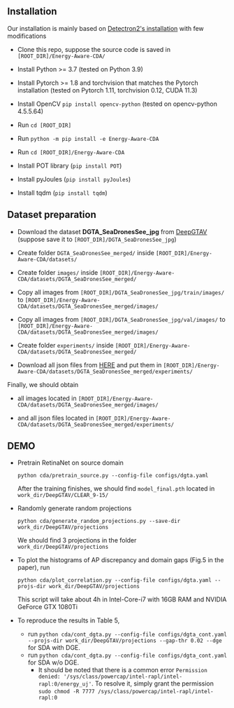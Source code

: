 ## Installation
Our installation is mainly based on [Detectron2's installation](https://detectron2.readthedocs.io/en/latest/tutorials/install.html) with few modifications
* Clone this repo, suppose the source code is saved in `[ROOT_DIR]/Energy-Aware-CDA/`

* Install Python >= 3.7 (tested on Python 3.9)

* Install Pytorch >= 1.8 and torchvision that matches the Pytorch installation (tested on Pytorch 1.11, torchvision 0.12, CUDA 11.3)

* Install OpenCV `pip install opencv-python` (tested on opencv-python 4.5.5.64)

* Run `cd [ROOT_DIR]`

* Run `python -m pip install -e Energy-Aware-CDA`

* Run `cd [ROOT_DIR]/Energy-Aware-CDA`

* Install POT library (`pip install POT`)

* Install pyJoules (`pip install pyJoules`)

* Install tqdm (`pip install tqdm`)


## Dataset preparation
* Download the dataset **DGTA_SeaDronesSee_jpg** from [DeepGTAV](https://github.com/David0tt/DeepGTAV) (suppose save it to `[ROOT_DIR]/DGTA_SeaDronesSee_jpg`)

* Create folder `DGTA_SeaDronesSee_merged/` inside `[ROOT_DIR]/Energy-Aware-CDA/datasets/`

* Create folder `images/` inside `[ROOT_DIR]/Energy-Aware-CDA/datasets/DGTA_SeaDronesSee_merged/`

* Copy all images from `[ROOT_DIR]/DGTA_SeaDronesSee_jpg/train/images/` to `[ROOT_DIR]/Energy-Aware-CDA/datasets/DGTA_SeaDronesSee_merged/images/`

* Copy all images from `[ROOT_DIR]/DGTA_SeaDronesSee_jpg/val/images/` to `[ROOT_DIR]/Energy-Aware-CDA/datasets/DGTA_SeaDronesSee_merged/images/`

* Create folder `experiments/` inside `[ROOT_DIR]/Energy-Aware-CDA/datasets/DGTA_SeaDronesSee_merged/`

* Download all json files from [HERE](https://drive.google.com/drive/folders/1pYuIfSNG31ks6Q1_Bb292cdOa32R68PZ?usp=sharing) and put them in `[ROOT_DIR]/Energy-Aware-CDA/datasets/DGTA_SeaDronesSee_merged/experiments/`

Finally, we should obtain
* all images located in `[ROOT_DIR]/Energy-Aware-CDA/datasets/DGTA_SeaDronesSee_merged/images/` 

* and all json files located in `[ROOT_DIR]/Energy-Aware-CDA/datasets/DGTA_SeaDronesSee_merged/experiments/`

## DEMO
* Pretrain RetinaNet on source domain 

    `python cda/pretrain_source.py --config-file configs/dgta.yaml`

    After the training finishes, we should find `model_final.pth` located in `work_dir/DeepGTAV/CLEAR_9-15/`

* Randomly generate random projections 

    `python cda/generate_random_projections.py --save-dir work_dir/DeepGTAV/projections`

    We should find 3 projections in the folder `work_dir/DeepGTAV/projections`

* To plot the histograms of AP discrepancy and domain gaps (Fig.5 in the paper), run 

    `python cda/plot_correlation.py --config-file configs/dgta.yaml --projs-dir work_dir/DeepGTAV/projections`

    This script will take about 4h in Intel-Core-i7 with 16GB RAM and NVIDIA GeForce GTX 1080Ti

* To reproduce the results in Table 5, 
    - run `python cda/cont_dgta.py --config-file configs/dgta_cont.yaml --projs-dir work_dir/DeepGTAV/projections --gap-thr 0.02 --dge` for SDA with DGE. 
    - run `python cda/cont_dgta.py --config-file configs/dgta_cont.yaml` for SDA w/o DGE. 
        - It should be noted that there is a common error `Permission denied: '/sys/class/powercap/intel-rapl/intel-rapl:0/energy_uj'`. To resolve it, simply grant the permission 
        `sudo chmod -R 7777 /sys/class/powercap/intel-rapl/intel-rapl:0`